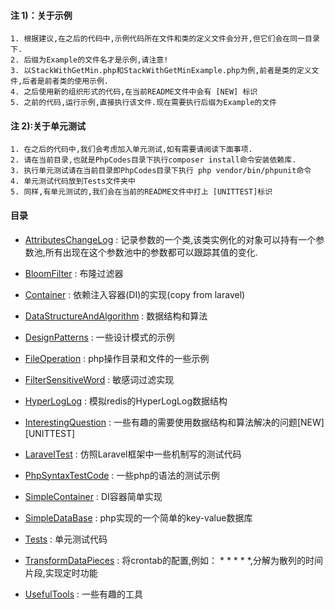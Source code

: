 #### 注 1)：关于示例
    1. 根据建议,在之后的代码中,示例代码所在文件和类的定义文件会分开,但它们会在同一目录下.
    2. 后缀为Example的文件名才是示例,请注意!
    3. 以StackWithGetMin.php和StackWithGetMinExample.php为例,前者是类的定义文件,后者是前者类的使用示例.
    4. 之后使用新的组织形式的代码,在当前README文件中会有 [NEW] 标识
    5. 之前的代码,运行示例,直接执行该文件.现在需要执行后缀为Example的文件
       
#### 注 2):关于单元测试
    1. 在之后的代码中,我们会考虑加入单元测试,如有需要请阅读下面事项.
    2. 请在当前目录,也就是PhpCodes目录下执行composer install命令安装依赖库.
    3. 执行单元测试请在当前目录即PhpCodes目录下执行 php vendor/bin/phpunit命令
    4. 单元测试代码放到Tests文件夹中
    5. 同样,有单元测试的,我们会在当前的README文件中打上 [UNITTEST]标识
    
#### 目录

- [AttributesChangeLog](AttributesChangeLog) : 记录参数的一个类,该类实例化的对象可以持有一个参数池,所有出现在这个参数池中的参数都可以跟踪其值的变化.

- [BloomFilter](BloomFilter) : 布隆过滤器

- [Container](Container) : 依赖注入容器(DI)的实现(copy from laravel)

- [DataStructureAndAlgorithm](DataStructureAndAlgorithm) : 数据结构和算法

- [DesignPatterns](DesignPatterns) : 一些设计模式的示例

- [FileOperation](FileOperation) : php操作目录和文件的一些示例

- [FilterSensitiveWord](FilterSensitiveWord) : 敏感词过滤实现

- [HyperLogLog](HyperLogLog) : 模拟redis的HyperLogLog数据结构

- [InterestingQuestion](InterestingQuestion) : 一些有趣的需要使用数据结构和算法解决的问题[NEW][UNITTEST]

- [LaravelTest](LaravelTest) : 仿照Laravel框架中一些机制写的测试代码

- [PhpSyntaxTestCode](PhpSyntaxTestCode) : 一些php的语法的测试示例

- [SimpleContainer](SimpleContainer) : DI容器简单实现

- [SimpleDataBase](SimpleDataBase) : php实现的一个简单的key-value数据库

- [Tests](Tests) : 单元测试代码

- [TransformDataPieces](TransformDataPieces) : 将crontab的配置,例如： * * * * *,分解为散列的时间片段,实现定时功能

- [UsefulTools](UsefulTools) : 一些有趣的工具
